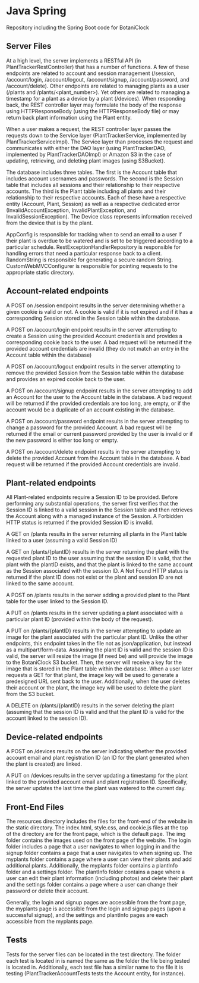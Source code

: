 # Java Spring
Repository including the Spring Boot code for BotaniClock

## Server Files

At a high level, the server implements a RESTful API (in PlantTrackerRestController) that has a number of functions. A few of these endpoints are related to account and session management (/session, /account/login, /account/logout, /account/signup, /account/password, and /account/delete). Other endpoints are related to managing plants as a user (/plants and /plants/<plant_number>). Yet others are related to managing a timestamp for a plant as a device by a plant (/devices). When responding back, the REST controller layer may formulate the body of the response using HTTPResponseBody (using the HTTPResponseBody file) or may return back plant information using the Plant entity.

When a user makes a request, the REST controller layer passes the requests down to the Service layer (PlantTrackerService, implemented by PlantTrackerServiceImpl). The Service layer than processes the request and communicates with either the DAO layer (using PlantTrackerDAO, implemented by PlantTrackerDAOImpl) or Amazon S3 in the case of updating, retrieving, and deleting plant images (using S3Bucket).

The database includes three tables. The first is the Account table that includes account usernames and passwords. The second is the Session table that includes all sessions and their relationship to their respective accounts. The third is the Plant table including all plants and their relationship to their respective accounts. Each of these have a respective entity (Account, Plant, Session) as well as a respective dedicated error (InvalidAccountException, InvalidPlantException, and InvalidSessionException). The Device class represents information received from the device that is by the plant.

AppConfig is responsible for tracking when to send an email to a user if their plant is overdue to be watered and is set to be triggered according to a particular schedule. RestExceptionHandlerRepository is responsible for handling errors that need a particular response back to a client. RandomString is responsible for generating a secure random String. CustomWebMVCConfigurer is responsible for pointing requests to the appropriate static directory.

## Account-related endpoints

A POST on /session endpoint results in the server determining whether a given cookie is valid or not. A cookie is valid if it is not expired and if it has a corresponding Session stored in the Session table within the database.

A POST on /account/login endpoint results in the server attempting to create a Session using the provided Account credentials and provides a corresponding cookie back to the user. A bad request will be returned if the provided account credentials are invalid (they do not match an entry in the Account table within the database)

A POST on /account/logout endpoint results in the server attempting to remove the provided Session from the Session table within the database and provides an expired cookie back to the user.

A POST on /account/signup endpoint results in the server attempting to add an Account for the user to the Account table in the database. A bad request will be returned if the provided credentials are too long, are empty, or if the account would be a duplicate of an account existing in the database.

A POST on /account/password endpoint results in the server attempting to change a password for the provided Account. A bad request will be returned if the email or current password provided by the user is invalid or if the new password is either too long or empty.

A POST on /account/delete endpoint results in the server attempting to delete the provided Account from the Account table in the database. A bad request will be returned if the provided Account credentials are invalid.

## Plant-related endpoints

All Plant-related endpoints require a Session ID to be provided. Before performing any substantial operations, the server first verifies that the Session ID is linked to a valid session in the Session table and then retrieves the Account along with a managed instance of the Session. A Forbidden HTTP status is returned if the provided Session ID is invalid.

A GET on /plants results in the server returning all plants in the Plant table linked to a user (assuming a valid Session ID)

A GET on /plants/{plantID} results in the server returning the plant with the requested plant ID to the user assuming that the session ID is valid, that the plant with the plantID exists, and that the plant is linked to the same account as the Session associated with the session ID. A Not Found HTTP status is returned if the plant ID does not exist or the plant and session ID are not linked to the same account.

A POST on /plants results in the server adding a provided plant to the Plant table for the user linked to the Session ID.

A PUT on /plants results in the server updating a plant associated with a particular plant ID (provided within the body of the request).

A PUT on /plants/{plantID} results in the server attempting to update an image for the plant associated with the particular plant ID. Unlike the other endpoints, this endpoint takes in the file not as json/application, but instead as a multipart/form-data. Assuming the plant ID is valid and the session ID is valid, the server will resize the image (if need be) and will provide the image to the BotaniClock S3 bucket. Then, the server will receive a key for the image that is stored in the Plant table within the database. When a user later requests a GET for that plant, the image key will be used to generate a predesigned URL sent back to the user. Additionally, when the user deletes their account or the plant, the image key will be used to delete the plant from the S3 bucket.

A DELETE on /plants/{plantID} results in the server deleting the plant (assuming that the session ID is valid and that the plant ID is valid for the account linked to the session ID).

## Device-related endpoints

A POST on /devices results on the server indicating whether the provided account email and plant registration ID (an ID for the plant generated when the plant is created) are linked.

A PUT on /devices results in the server updating a timestamp for the plant linked to the provided account email and plant registration ID. Specifically, the server updates the last time the plant was watered to the current day.

## Front-End Files
The resources directory includes the files for the front-end of the website in the static directory. The index.html, style.css, and cookie.js files at the top of the directory are for the front page, which is the default page. The img folder contains the images used on the front page of the website. The login folder includes a page that a user navigates to when logging in and the signup folder contains a page that a user navigates to when signing up. The myplants folder contains a page where a user can view their plants and add additional plants. Additionally, the myplants folder contains a plantInfo folder and a settings folder. The plantInfo folder contains a page where a user can edit their plant information (including photos) and delete their plant and the settings folder contains a page where a user can change their password or delete their account.

Generally, the login and signup pages are accessible from the front page, the myplants page is accessible from the login and signup pages (upon a successful signup), and the settings and plantInfo pages are each accessible from the myplants page.

## Tests
Tests for the server files can be located in the test directory. The folder each test is located in is named the same as the folder the file being tested is located in. Additionally, each test file has a similar name to the file it is testing (PlantTrackerAccountTests tests the Account entity, for instance).
